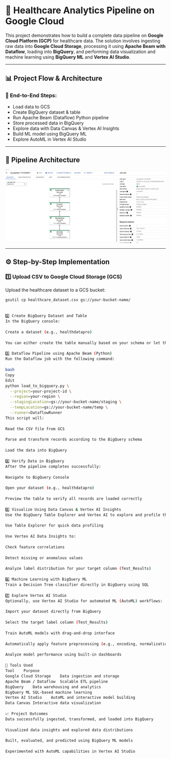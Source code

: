 # 🏥 Healthcare Analytics Pipeline on Google Cloud

This project demonstrates how to build a complete data pipeline on **Google Cloud Platform (GCP)** for healthcare data. The solution involves ingesting raw data into **Google Cloud Storage**, processing it using **Apache Beam with Dataflow**, loading into **BigQuery**, and performing data visualization and machine learning using **BigQuery ML** and **Vertex AI Studio**.

---

## 📊 Project Flow & Architecture

### 🔁 End-to-End Steps:
- Load data to GCS
- Create BigQuery dataset & table
- Run Apache Beam (Dataflow) Python pipeline
- Store processed data in BigQuery
- Explore data with Data Canvas & Vertex AI Insights
- Build ML model using BigQuery ML
- Explore AutoML in Vertex AI Studio

---

## 📌 Pipeline Architecture

![Pipeline Architecture](https://raw.githubusercontent.com/praveenreddy82472/tutorial_test/main/DaflwPip.jpg)


---

## ⚙️ Step-by-Step Implementation

### 1️⃣ Upload CSV to Google Cloud Storage (GCS)

Upload the healthcare dataset to a GCS bucket:

```bash
gsutil cp healthcare_dataset.csv gs://your-bucket-name/


2️⃣ Create BigQuery Dataset and Table
In the BigQuery console:

Create a dataset (e.g., healthdatapro)

You can either create the table manually based on your schema or let the Dataflow pipeline create it automatically.

3️⃣ Dataflow Pipeline using Apache Beam (Python)
Run the Dataflow job with the following command:

bash
Copy
Edit
python load_to_bigquery.py \
  --project=your-project-id \
  --region=your-region \
  --stagingLocation=gs://your-bucket-name/staging \
  --tempLocation=gs://your-bucket-name/temp \
  --runner=DataflowRunner
This script will:

Read the CSV file from GCS

Parse and transform records according to the BigQuery schema

Load the data into BigQuery

4️⃣ Verify Data in BigQuery
After the pipeline completes successfully:

Navigate to BigQuery Console

Open your dataset (e.g., healthdatapro)

Preview the table to verify all records are loaded correctly

5️⃣ Visualize Using Data Canvas & Vertex AI Insights
Use the BigQuery Table Explorer and Vertex AI to explore and profile the data:

Use Table Explorer for quick data profiling

Use Vertex AI Data Insights to:

Check feature correlations

Detect missing or anomalous values

Analyze label distribution for your target column (Test_Results)

6️⃣ Machine Learning with BigQuery ML
Train a Decision Tree classifier directly in BigQuery using SQL

7️⃣ Explore Vertex AI Studio
Optionally, use Vertex AI Studio for automated ML (AutoML) workflows:

Import your dataset directly from BigQuery

Select the target label column (Test_Results)

Train AutoML models with drag-and-drop interface

Automatically apply feature preprocessing (e.g., encoding, normalization)

Analyze model performance using built-in dashboards

🚀 Tools Used
Tool	Purpose
Google Cloud Storage	Data ingestion and storage
Apache Beam / Dataflow	Scalable ETL pipeline
BigQuery	Data warehousing and analytics
BigQuery ML	SQL-based machine learning
Vertex AI Studio	AutoML and interactive model building
Data Canvas	Interactive data visualization

📈 Project Outcomes
Data successfully ingested, transformed, and loaded into BigQuery

Visualized data insights and explored data distributions

Built, evaluated, and predicted using BigQuery ML models

Experimented with AutoML capabilities in Vertex AI Studio
